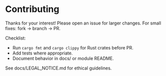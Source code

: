 # Contributing

Thanks for your interest! Please open an issue for larger changes. For small fixes: fork → branch → PR.

Checklist:
- Run `cargo fmt` and `cargo clippy` for Rust crates before PR.
- Add tests where appropriate.
- Document behavior in docs/ or module README.

See docs/LEGAL_NOTICE.md for ethical guidelines.
